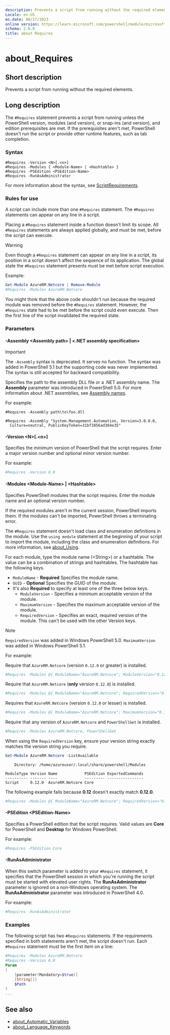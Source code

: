 ```yaml
---
description: Prevents a script from running without the required elements.
Locale: en-US
ms.date: 08/17/2023
online version: https://learn.microsoft.com/powershell/module/microsoft.powershell.core/about/about_requires?view=powershell-7.4&WT.mc_id=ps-gethelp
schema: 2.0.0
title: about Requires
---
```


# about_Requires

## Short description

Prevents a script from running without the required elements.

## Long description

The `#Requires` statement prevents a script from running unless the PowerShell
version, modules (and version), or snap-ins (and version), and edition
prerequisites are met. If the prerequisites aren't met, PowerShell doesn't run
the script or provide other runtime features, such as tab completion.

### Syntax

```
#Requires -Version <N>[.<n>]
#Requires -Modules { <Module-Name> | <Hashtable> }
#Requires -PSEdition <PSEdition-Name>
#Requires -RunAsAdministrator
```

For more information about the syntax, see
[ScriptRequirements](/dotnet/api/system.management.automation.language.scriptrequirements).

### Rules for use

A script can include more than one `#Requires` statement. The `#Requires`
statements can appear on any line in a script.

Placing a `#Requires` statement inside a function doesn't limit its scope. All
`#Requires` statements are always applied globally, and must be met, before the
script can execute.

> [!WARNING]
> Even though a `#Requires` statement can appear on any line in a script, its
> position in a script doesn't affect the sequence of its application. The
> global state the `#Requires` statement presents must be met before script
> execution.

Example:

```powershell
Get-Module AzureRM.Netcore | Remove-Module
#Requires -Modules AzureRM.Netcore
```

You might think that the above code shouldn't run because the required module
was removed before the `#Requires` statement. However, the `#Requires` state
had to be met before the script could even execute. Then the first line of the
script invalidated the required state.

### Parameters

#### -Assembly \<Assembly path> | \<.NET assembly specification>

> [!IMPORTANT]
> The `-Assembly` syntax is deprecated. It serves no function. The syntax was
> added in PowerShell 5.1 but the supporting code was never implemented. The
> syntax is still accepted for backward compatibility.

Specifies the path to the assembly DLL file or a .NET assembly name. The
**Assembly** parameter was introduced in PowerShell 5.0. For more information
about .NET assemblies, see [Assembly names](/dotnet/standard/assembly/names).

For example:

```
#Requires -Assembly path\to\foo.dll
```

```
#Requires -Assembly "System.Management.Automation, Version=3.0.0.0,
  Culture=neutral, PublicKeyToken=31bf3856ad364e35"
```

#### -Version \<N\>[.\<n\>]

Specifies the minimum version of PowerShell that the script requires. Enter a
major version number and optional minor version number.

For example:

```powershell
#Requires -Version 6.0
```

#### -Modules \<Module-Name\> | \<Hashtable\>

Specifies PowerShell modules that the script requires. Enter the module name
and an optional version number.

If the required modules aren't in the current session, PowerShell imports them.
If the modules can't be imported, PowerShell throws a terminating error.

The `#Requires` statement doesn't load class and enumeration definitions in the
module. Use the `using module` statement at the beginning of your script to
import the module, including the class and enumeration definitions. For more
information, see [about_Using](about_Using.md).

For each module, type the module name (\<String\>) or a hashtable. The value
can be a combination of strings and hashtables. The hashtable has the
following keys.

- `ModuleName` - **Required** Specifies the module name.
- `GUID` - **Optional** Specifies the GUID of the module.
- It's also **Required** to specify at least one of the three below keys.
  - `ModuleVersion` - Specifies a minimum acceptable version of the module.
  - `MaximumVersion` - Specifies the maximum acceptable version of the module.
  - `RequiredVersion` - Specifies an exact, required version of the module.
    This can't be used with the other Version keys.

> [!NOTE]
> `RequiredVersion` was added in Windows PowerShell 5.0.
> `MaximumVersion` was added in Windows PowerShell 5.1.

For example:

Require that `AzureRM.Netcore` (version `0.12.0` or greater) is installed.

```powershell
#Requires -Modules @{ ModuleName="AzureRM.Netcore"; ModuleVersion="0.12.0" }
```

Require that `AzureRM.Netcore` (**only** version `0.12.0`) is installed.

```powershell
#Requires -Modules @{ ModuleName="AzureRM.Netcore"; RequiredVersion="0.12.0" }
```

Requires that `AzureRM.Netcore` (version `0.12.0` or lesser) is installed.

```powershell
#Requires -Modules @{ ModuleName="AzureRM.Netcore"; MaximumVersion="0.12.0" }
```

Require that any version of `AzureRM.Netcore` and `PowerShellGet` is installed.

```powershell
#Requires -Modules AzureRM.Netcore, PowerShellGet
```

When using the `RequiredVersion` key, ensure your version string exactly
matches the version string you require.

```powershell
Get-Module AzureRM.Netcore -ListAvailable
```

```Output
    Directory: /home/azureuser/.local/share/powershell/Modules

ModuleType Version Name            PSEdition ExportedCommands
---------- ------- ----            --------- ----------------
Script     0.12.0  AzureRM.Netcore Core
```

The following example fails because **0.12** doesn't exactly match **0.12.0**.

```powershell
#Requires -Modules @{ ModuleName="AzureRM.Netcore"; RequiredVersion="0.12" }
```

#### -PSEdition \<PSEdition-Name\>

Specifies a PowerShell edition that the script requires. Valid values are
**Core** for PowerShell and **Desktop** for Windows PowerShell.

For example:

```powershell
#Requires -PSEdition Core
```

#### -RunAsAdministrator

When this switch parameter is added to your `#Requires` statement, it specifies
that the PowerShell session in which you're running the script must be started
with elevated user rights. The **RunAsAdministrator** parameter is ignored on a
non-Windows operating system. The **RunAsAdministrator** parameter was
introduced in PowerShell 4.0.

For example:

```powershell
#Requires -RunAsAdministrator
```

### Examples

The following script has two `#Requires` statements. If the requirements
specified in both statements aren't met, the script doesn't run. Each
`#Requires` statement must be the first item on a line:

```powershell
#Requires -Modules AzureRM.Netcore
#Requires -Version 6.0
Param
(
    [parameter(Mandatory=$true)]
    [String[]]
    $Path
)
...
```

## See also

- [about_Automatic_Variables](about_Automatic_Variables.md)
- [about_Language_Keywords](about_Language_Keywords.md)

